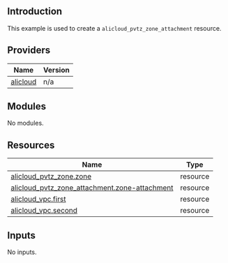 ## Introduction

This example is used to create a `alicloud_pvtz_zone_attachment` resource.

<!-- BEGIN_TF_DOCS -->
## Providers

| Name | Version |
|------|---------|
| <a name="provider_alicloud"></a> [alicloud](#provider\_alicloud) | n/a |

## Modules

No modules.

## Resources

| Name | Type |
|------|------|
| [alicloud_pvtz_zone.zone](https://registry.terraform.io/providers/aliyun/alicloud/latest/docs/resources/pvtz_zone) | resource |
| [alicloud_pvtz_zone_attachment.zone-attachment](https://registry.terraform.io/providers/aliyun/alicloud/latest/docs/resources/pvtz_zone_attachment) | resource |
| [alicloud_vpc.first](https://registry.terraform.io/providers/aliyun/alicloud/latest/docs/resources/vpc) | resource |
| [alicloud_vpc.second](https://registry.terraform.io/providers/aliyun/alicloud/latest/docs/resources/vpc) | resource |

## Inputs

No inputs.
<!-- END_TF_DOCS -->    